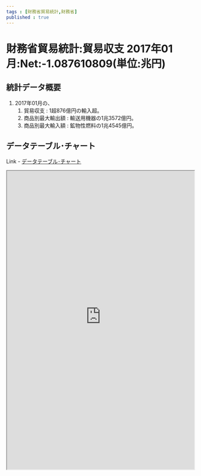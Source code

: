 ```yaml
--- 
tags : [財務省貿易統計,財務省] 
published : true
---
```


# 財務省貿易統計:貿易収支 2017年01月:Net:-1.087610809(単位:兆円)
## 統計データ概要

1. 2017年01月の、
	1. 貿易収支 : 1超876億円の輸入超。
	1. 商品別最大輸出額 : 輸送用機器の1兆3572億円。
	1. 商品別最大輸入額 : 鉱物性燃料の1兆4545億円。

## データテーブル･チャート
Link - [データテーブル･チャート](http://knowledgevault.saecanet.com/charts/am-consulting.co.jp-tradeStatisticsOfJAPAN.html)

<iframe src="http://knowledgevault.saecanet.com/charts/am-consulting.co.jp-tradeStatisticsOfJAPAN.html" width="100%" height="800px"></iframe>